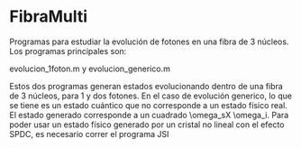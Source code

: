 # FibraMulti
Programas para estudiar la evolución de fotones en una fibra de 3 núcleos.
Los programas principales son:

evolucion_1foton.m y evolucion_generico.m

Estos dos programas generan estados evolucionando dentro de una fibra
de 3 núcleos, para 1 y dos fotones.
En el caso de evolución generico, lo que se tiene es un estado cuántico
que no corresponde a un estado físico real. El estado generado corresponde
a un cuadrado \omega_sX \omega_i. Para poder usar un estado físico
generado por un cristal no lineal con el efecto SPDC, es necesario correr
el programa JSI
